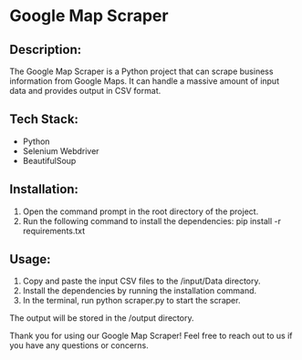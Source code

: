 # Google Map Scraper 
 
## Description: 
The Google Map Scraper is a Python project that can scrape business information from Google Maps. It can handle a massive amount of input data and provides output in CSV format.  
 
## Tech Stack: 
- Python 
- Selenium Webdriver 
- BeautifulSoup 
 
## Installation: 
1. Open the command prompt in the root directory of the project. 
2. Run the following command to install the dependencies:  pip install -r requirements.txt  
 
## Usage: 
1. Copy and paste the input CSV files to the /input/Data directory. 
2. Install the dependencies by running the installation command. 
3. In the terminal, run  python scraper.py  to start the scraper. 
 
The output will be stored in the /output directory. 
 
Thank you for using our Google Map Scraper! Feel free to reach out to us if you have any questions or concerns.